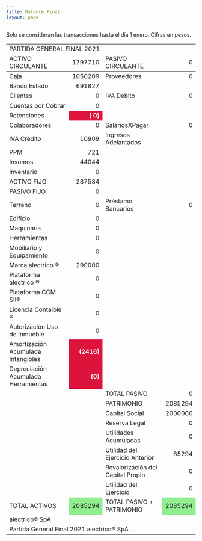 ```yaml
--- 
title: Balance Final
layout: page
--- 
```


Solo se consideran las transacciones hasta el día 1	enero.
Cifras en pesos.
<table>
<tr> <td colspan='6'> PARTIDA GENERAL FINAL 2021 </td> </tr> 
<tr> <td>  ACTIVO CIRCULANTE </td> <td align='right' > 1797710</td>
<td > PASIVO CIRCULANTE </td> <td align='right' >0</td> </tr>
<tbody>
<tr> <td> Caja </td> <td align='right' >1050209</td> <td> Proveedores. </td> <td align='right' > 0</td> </tr>
<tr> <td> Banco Estado </td> <td align='right'  >691827</td></tr>
<tr> <td> Clientes </td> <td align='right' >0</td> <td >  IVA Débito </td> <td align='right'>0</td> </tr>
<tr> <td> Cuentas por Cobrar </td> <td align='right' >0</td></tr>
<tr> <td> Retenciones </td> <td align='right' style='font-weight:bold; color: white; background-color: crimson'>(  0)</td> </tr> 
<tr> <td> Colaboradores </td> <td align='right' > 0</td> 
<td> SalariosXPagar </td> <td align='right'> 0</td></tr> 
<tr> <td> IVA Crédito </td><td align='right' >10909</td> 
<td> Ingresos Adelantados </td> </tr>
<tr> <td> PPM </td> <td align='right' >721</td></tr> 
<tr> <td> Insumos</td> <td align='right'>44044</td> </tr>
<tr> <td> Inventario </td>
<td align='right'>0</td> </tr>
<tr><td> ACTIVO FIJO </td> <td align='right'>287584</td></tr> 
<tr><td> PASIVO FIJO </td> <td align='right'>0</td></tr> 
<tr> <td> Terreno </td> <td align='right'>0</td> 
<td> Préstamo Bancarios </td> <td align='right'>0</td> </tr>
<tr><td> Edificio </td> <td align='right'>0</td> </tr>
<tr><td> Maquinaria </td> <td align='right'>0</td> <td colspan='2'> </td> </tr>
<tr><td> Herramientas </td> <td align='right'>0</td> <td colspan='2'> </td> </tr>
<tr><td> Mobiliario y Equipamiento </td><td align='right' > 0 </td> <td colspan='2'> </td> </tr>
<tr><td> Marca alectrico ® </td> <td align='right'>290000</td> <td colspan='2'> </td> </tr>
<tr><td> Plataforma alectrico ® </td> <td align='right'>0</td> <td colspan='2'> </td> </tr>
<tr><td> Plataforma CCM SII® </td> <td align='right'>0</td> <td colspan='2'> </td> </tr>
<tr><td> Licencia Contaible ®  </td> <td align='right'>0</td> <td colspan='2'> </td> </tr>
<tr><td> Autorización Uso de Inmueble </td> <td align='right'>0</td> <td colspan='2'> </td> </tr>
<tr><td> Amortización Acumulada Intangibles </td> <td align='right' style='font-weight:bold; color: white; background-color: crimson'>(2416)</td> <td colspan='2'> </td> </tr>
<tr><td> Depreciación Acumulada Herramientas </td> <td align='right' style='font-weight:bold; color: white; background-color: crimson'>(0)</td><td colspan='2'> </td> </tr>
<tr> <td> </td> <td> </td> <td> TOTAL PASIVO </td> <td align='right'> 0</td></tr>
<tr> <td> </td> <td> </td> <td> PATRIMONIO </td> <td align='right'>2085294</td> </tr><tr> <td colspan='2'></td> <td> Capital Social </td><td align='right'> 2000000</td> </tr>
<tr> <td colspan='2'></td> <td> Reserva Legal </td> <td align='right' >0</td> </tr>
<tr> <td colspan='2'></td> <td> Utilidades Acumuladas </td> <td align='right' >0</td> </tr>
<tr> <td colspan='2'></td> <td> Utilidad del Ejercicio Anterior </td> <td align='right' >85294</td> </tr>
<tr> <td colspan='2'></td> <td> Revalorización del Capital Propio </td> <td align='right' >0</td> </tr>
<tr> <td colspan='2'></td> <td> Utilidad del Ejercicio </td><td align='right'>0</td> </tr>
<tr><td>TOTAL ACTIVOS</td><td style='background-color: lightgreen'>2085294</td><td>TOTAL PASIVO + PATRIMONIO</td><td style='background-color: lightgreen'>2085294</td></tr>
<tr><td colspan='8'> alectrico® SpA </td> </tr>
<tr><td colspan='8'> Partida General Final 2021 alectrico® SpA</td></tr>
</tbody>
</table>

